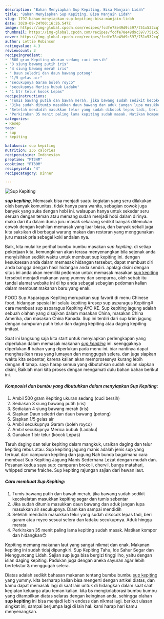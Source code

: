 ```yaml
---
description: "Bahan Menyiapkan Sup Kepiting, Bisa Manjain Lidah"
title: "Bahan Menyiapkan Sup Kepiting, Bisa Manjain Lidah"
slug: 1797-bahan-menyiapkan-sup-kepiting-bisa-manjain-lidah
date: 2020-09-24T00:16:26.547Z
image: https://img-global.cpcdn.com/recipes/fcdfe78e49d9c597/751x532cq70/sup-kepiting-foto-resep-utama.jpg
thumbnail: https://img-global.cpcdn.com/recipes/fcdfe78e49d9c597/751x532cq70/sup-kepiting-foto-resep-utama.jpg
cover: https://img-global.cpcdn.com/recipes/fcdfe78e49d9c597/751x532cq70/sup-kepiting-foto-resep-utama.jpg
author: Lettie Robinson
ratingvalue: 4.3
reviewcount: 3
recipeingredient:
- "500 gram Kepiting ukuran sedang cuci bersih"
- "3 siung bawang putih iris"
- "4 siung bawang merah iris"
- " Daun seledri dan daun bawang potong"
- "1/5 gelas air"
- "secukupnya Garam boleh royco"
- "secukupnya Merica bubuk Ladaku"
- "1 btr telur kocok Lepas"
recipeinstructions:
- "Tumis bawang putih dan bawah merah, jika bawang sudah sedikit kecokelatan masukkan kepiting segar dan tumis sebentar"
- "Jika sudah ditumis masukkan daun bawang dan aduk jangan lupa masukkan air secukupnya. Diam kan sampai mendidih"
- "Setelah mendidih masukkan telur yang sudah dikocok lepas tadi, beri garam atau royco sesuai selera dan ladaku secukupnya. Aduk hingga merata"
- "Perkirakan 35 menit paling lama kepiting sudah masak. Matikan kompor dan hidangkan😊"
categories:
- Resep
tags:
- sup
- kepiting

katakunci: sup kepiting 
nutrition: 236 calories
recipecuisine: Indonesian
preptime: "PT34M"
cooktime: "PT39M"
recipeyield: "4"
recipecategory: Dinner

---
```



![Sup Kepiting](https://img-global.cpcdn.com/recipes/fcdfe78e49d9c597/751x532cq70/sup-kepiting-foto-resep-utama.jpg)

<b><i>sup kepiting</i></b>, Memasak bisa menjadi suatu kegiatan yang seru dilakukan oleh banyak komunitas. tidak hanya para wanita, sebagian cowok juga banyak yang suka dengan hobi ini. walaupun hanya untuk sekedar seru seruan dengan teman atau memang sudah menjadi hobi dalam dirinya. maka dari itu dalam dunia juru masak sekarang sedikit banyak ditemukan cowok dengan keahlian memasak yang luar biasa, dan banyak sekali juga kita saksikan di berbagai warung makan dan restoran yang menggunakan juru masak pria sebagai koki andalan nya.

Baik, kita mulai ke perihal bumbu bumbu masakan <i>sup kepiting</i>. di setiap pekerjaan kita, kemungkinan akan terasa menyenangkan bila sejenak anda menyisihkan sedikit waktu untuk membuat sup kepiting ini. dengan kesuksesan anda dalam memasak hidangan tersebut, dapat membuat diri anda bangga dengan hasil hidangan anda sendiri. apalagi disini dengan situs ini anda akan memiliki pedoman untuk memasak masakan <u>sup kepiting</u> tersebut menjadi makanan yang yummy dan sempurna, oleh sebab itu tandai alamat website ini di hp anda sebagai sebagian pedoman kalian dalam membuat makanan baru yang enak.

FOOD Sup Asparagus Kepiting merupakan sup favorit di menu Chinese food, hidangan spesial ini selalu kepiting #resep sup asparagus Kepiting# cara membuat sup asparagus Kepiting AYO KE. Sup kepiting jagung adalah sebuah olahan yang disajikan dalam masakan China, masakan China Amerika, dan masakan China Kanada. Sup ini terdiri dari sup krim jagung dengan campuran putih telur dan daging kepiting atau daging kepiting imitasi.


Saat ini langsung saja kita start untuk menyiapkan perlengkapan yang diperlukan dalam memasak makanan <u><i>sup kepiting</i></u> ini. seenggaknya diperlukan <b>8</b> bahan yang diperlukan pada menu ini. biar nantinya dapat menghasilkan rasa yang lumayan dan menggugah selera. dan juga siapkan waktu kita sebentar, karena kalian akan memprosesnya kurang lebih dengan <b>4</b> tahap. saya harap semua yang dibutuhkan sudah kalian siapkan disini, Baiklah mari kita proses dengan mengamati dulu bahan bahan berikut ini.

<!--inarticleads1-->

##### Komposisi dan bumbu yang dibutuhkan dalam menyiapkan Sup Kepiting:

1. Ambil 500 gram Kepiting ukuran sedang (cuci bersih)
1. Sediakan 3 siung bawang putih (iris)
1. Sediakan 4 siung bawang merah (iris)
1. Siapkan  Daun seledri dan daun bawang (potong)
1. Siapkan 1/5 gelas air
1. Ambil secukupnya Garam (boleh royco)
1. Ambil secukupnya Merica bubuk (Ladaku)
1. Gunakan 1 btr telur (kocok Lepas)


Taruh daging dan telur kepiting dalam mangkuk, uraikan daging dan telur kepiting rebus atau. Sup kepiting jagung manis adalah jenis sup yang terbuat dari campuran kepiting dan jagung Nah bunda bagaimana cara membuat Sup Kepiting Jagung Manis Sederhana Lezat dengan mudah dan. Pesanan kedua saya sup: campuran brokoli, chervil, bunga matahari, whipped creme fraiche. Sup kepiting rajungan sajian dari hewan laut. 

<!--inarticleads2-->

##### Cara membuat Sup Kepiting:

1. Tumis bawang putih dan bawah merah, jika bawang sudah sedikit kecokelatan masukkan kepiting segar dan tumis sebentar
1. Jika sudah ditumis masukkan daun bawang dan aduk jangan lupa masukkan air secukupnya. Diam kan sampai mendidih
1. Setelah mendidih masukkan telur yang sudah dikocok lepas tadi, beri garam atau royco sesuai selera dan ladaku secukupnya. Aduk hingga merata
1. Perkirakan 35 menit paling lama kepiting sudah masak. Matikan kompor dan hidangkan😊


Kepiting memang makanan laut yang sangat nikmat dan enak. Makanan kepiting ini sudah tidaj dipungkiri. Sup Kepiting Tahu, Ide Sahur Segar dan Mengguncang Lidah. Sajian sup juga bisa bergizi tinggi lho, yaitu dengan isian daging kepiting. Padukan juga dengan aneka sayuran agar lebih bertekstur &amp; menggugah selera. 

Diatas adalah sedikit bahasan makanan tentang bumbu bumbu <u>sup kepiting</u> yang yummy. kita berharap kalian bisa mengerti dengan artikel diatas, dan kamu dapat memasak lagi di saat lain untuk di hidangkan dalam saat saat kegiatan keluarga atau teman kalian. kita bs mengkolaborasi bumbu bumbu yang ditampilkan diatas selaras dengan keinginan anda, sehingga olahan <b>sup kepiting</b> ini bisa menjadi lebih endess dan nikmat lagi. berikut ulasan singkat ini, sampai berjumpa lagi di lain hal. kami harap hari kamu menyenangkan.
